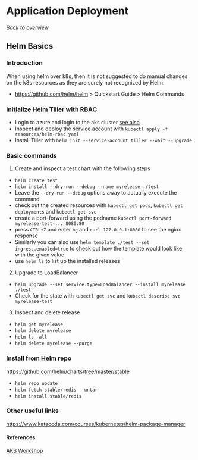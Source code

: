 # Application Deployment

[_Back to overview_](README.md)

## Helm Basics

### Introduction

When using helm over k8s, then it is not suggested to do manual changes on the k8s resources as they are surely not recognized by Helm.

- https://github.com/helm/helm > Quickstart Guide > Helm Commands

### Initialize Helm Tiller with RBAC

- Login to azure and login to the aks cluster [see also](../02-getting-started/README.md)
- Inspect and deploy the service account with `kubectl apply -f resources/helm-rbac.yaml`
- Install Tiller with `helm init --service-account tiller --wait --upgrade`

### Basic commands

1. Create and inspect a test chart with the following steps

- `helm create test`
- `helm install --dry-run --debug --name myrelease ./test`
- Leave the `--dry-run --debug` options away to actually execute the command
- check out the created resources with `kubectl get pods`, `kubectl get deployments` and `kubectl get svc`
- create a port-forward using the podname `kubectl port-forward myrelease-test-... 8080:80`
- press `CTRL+Z` and enter `bg` and `curl 127.0.0.1:8080` to see the nginx response
- Similarly you can also use `helm template ./test --set ingress.enabled=true` to check out how the template would look like with the given value
- use `helm ls` to list up the installed releases

2. Upgrade to LoadBalancer

- `helm upgrade --set service.type=LoadBalancer --install myrelease ./test`
- Check for the state with `kubectl get svc` and `kubectl describe svc myrelease-test`

3. Inspect and delete release

- `helm get myrelease`
- `helm delete myrelease`
- `helm ls -all`
- `helm delete myrelease --purge`

### Install from Helm repo

https://github.com/helm/charts/tree/master/stable

- `helm repo update`
- `helm fetch stable/redis --untar`
- `helm install stable/redis`

### Other useful links

https://www.katacoda.com/courses/kubernetes/helm-package-manager

#### References

[AKS Workshop](https://aksworkshop.io/)
